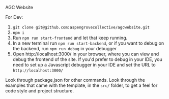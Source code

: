 AGC Website

For Dev:
1) `git clone git@github.com:aspengrovecollective/agcwebsite.git`
2) `npm i`
3) Run `npm run start-frontend` and let that keep running. 
4) In a new terminal run `npm run start-backend`,
   or if you want to debug on the backend, run `npm run debug` in your debugger 
5) Open http://localhost:3000/ in your browser, where you can view and debug the frontend of the site.
   If you'd prefer to debug in your IDE, you need to set up a Javascript debugger in your IDE
   and set the URL to `http://localhost:3000/`


Look through package.json for other commands.
Look through the examples that came with the template, in the `src/` folder, to get a feel for code style and project structure.